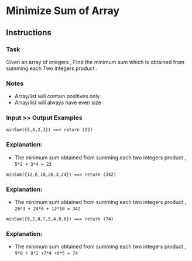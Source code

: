 # Minimize Sum of Array
## Instructions
### Task
Given an array of integers , Find the minimum sum which is obtained from summing each Two integers product .

### Notes
- Array/list will contain positives only .
- Array/list will always have even size
### Input >> Output Examples
```
minSum({5,4,2,3}) ==> return (22) 
```
### Explanation:
- The minimum sum obtained from summing each two integers product ,  `5*2 + 3*4 = 22`
```
minSum({12,6,10,26,3,24}) ==> return (342)
```
### Explanation:
- The minimum sum obtained from summing each two integers product ,  `26*3 + 24*6 + 12*10 = 342`
```
minSum({9,2,8,7,5,4,0,6}) ==> return (74)
```
### Explanation:
- The minimum sum obtained from summing each two integers product ,  `9*0 + 8*2 +7*4 +6*5 = 74`
